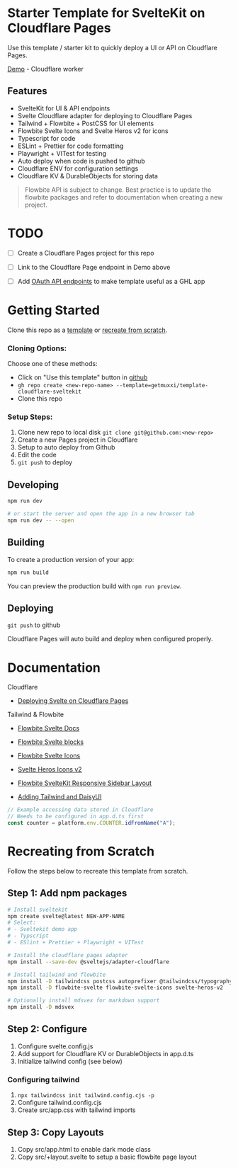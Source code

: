 # Starter Template for SvelteKit on Cloudflare Pages

Use this template / starter kit to quickly deploy a UI or API on Cloudflare Pages.

[Demo]() - Cloudflare worker

## Features

- SvelteKit for UI & API endpoints
- Svelte Cloudflare adapter for deploying to Cloudflare Pages
- Tailwind + Flowbite + PostCSS for UI elements
- Flowbite Svelte Icons and Svelte Heros v2 for icons
- Typescript for code
- ESLint + Prettier for code formatting
- Playwright + VITest for testing
- Auto deploy when code is pushed to github
- Cloudflare ENV for configuration settings
- Cloudflare KV & DurableObjects for storing data

> Flowbite API is subject to change. Best practice is to update the flowbite packages and
> refer to documentation when creating a new project.

# TODO

- [ ] Create a Cloudflare Pages project for this repo
- [ ] Link to the Cloudflare Page endpoint in Demo above
- [ ] Add [OAuth API endpoints](https://blog.cloudflare.com/oauth-2-0-authentication-server/) to make template useful as a GHL app


# Getting Started

Clone this repo as a [template](https://docs.github.com/en/repositories/creating-and-managing-repositories/creating-a-repository-from-a-template) or [recreate from scratch](#recreating-from-scratch).

### Cloning Options:

Choose one of these methods:

- Click on "Use this template" button in [github](https://github.com/getmuxxi/template-cloudflare-sveltekit)
- `gh repo create <new-repo-name> --template=getmuxxi/template-cloudflare-sveltekit`
- Clone this repo

### Setup Steps:

1. Clone new repo to local disk `git clone git@github.com:<new-repo>`
1. Create a new Pages project in Cloudflare
  1. Setup to auto deploy from Github
1. Edit the code
1. `git push` to deploy


## Developing

```bash
npm run dev

# or start the server and open the app in a new browser tab
npm run dev -- --open
```

## Building

To create a production version of your app:

```bash
npm run build
```

You can preview the production build with `npm run preview`.


## Deploying

`git push` to github

Cloudflare Pages will auto build and deploy when configured properly.


# Documentation

Cloudflare

- [Deploying Svelte on Cloudflare Pages](https://developers.cloudflare.com/pages/framework-guides/deploy-a-svelte-site/)

Tailwind & Flowbite

- [Flowbite Svelte Docs](https://flowbite-svelte.com/docs/pages/introduction)
- [Flowbite Svelte blocks](https://flowbite-svelte-blocks.vercel.app/)
- [Flowbite Svelte Icons](https://flowbite-svelte.com/docs/extend/icons)
- [Svelte Heros Icons v2](https://svelte-heros-v2.vercel.app/)

- [Flowbite SvelteKit Responsive Sidebar Layout](https://flowbite-svelte.com/docs/examples/sidebar-layout)
- [Adding Tailwind and DaisyUI](https://dev.to/brewhousedigital/adding-tailwind-and-daisy-ui-to-sveltekit-2hk5)

```js
// Example accessing data stored in Cloudflare
// Needs to be configured in app.d.ts first
const counter = platform.env.COUNTER.idFromName("A");
```


# Recreating from Scratch

Follow the steps below to recreate this template from scratch.

## Step 1: Add npm packages

```bash
# Install sveltekit
npm create svelte@latest NEW-APP-NAME
# Select:
# - Sveltekit demo app
# - Typscript
# - ESlint + Prettier + Playwright + VITest

# Install the cloudflare pages adapter
npm install --save-dev @sveltejs/adapter-cloudflare

# Install tailwind and flowbite
npm install -D tailwindcss postcss autoprefixer @tailwindcss/typography
npm install -D flowbite-svelte flowbite-svelte-icons svelte-heros-v2

# Optionally install mdsvex for markdown support
npm install -D mdsvex
```

## Step 2: Configure

1. Configure svelte.config.js
1. Add support for Cloudflare KV or DurableObjects in app.d.ts
1. Initialize tailwind config (see below)

### Configuring tailwind

1. `npx tailwindcss init tailwind.config.cjs -p`
1. Configure tailwind.config.cjs
1. Create src/app.css with tailwind imports

## Step 3: Copy Layouts

1. Copy src/app.html to enable dark mode class
1. Copy src/+layout.svelte to setup a basic flowbite page layout






